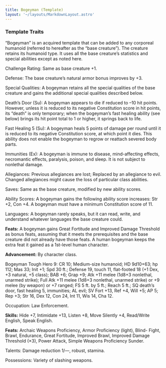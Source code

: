 ```yaml
---
title: Bogeyman (Template)
layout: '~/layouts/MarkdownLayout.astro'
---
```

###  Template Traits

“Bogeyman” is an acquired template that can be added to any corporeal humanoid
(referred to hereafter as the “base creature”). The creature retains its
humanoid type. It uses all the base creature’s statistics and special
abilities except as noted here.

Challenge Rating: Same as base creature +1.

Defense: The base creature’s natural armor bonus improves by +3.

Special Qualities: A bogeyman retains all the special qualities of the base
creature and gains the additional special qualities described below.

Death’s Door (Su): A bogeyman appears to die if reduced to –10 hit points.
However, unless it is reduced to its negative Constitution score in hit
points, its “death” is only temporary; when the bogeyman’s fast healing
ability (see below) brings its hit point total to 1 or higher, it springs back
to life.

Fast Healing 5 (Su): A bogeyman heals 5 points of damage per round until it is
reduced to its negative Constitution score, at which point it dies. This
ability does not enable the bogeyman to regrow or reattach severed body parts.

Immunities (Ex): A bogeyman is immune to disease, mind-affecting effects,
necromantic effects, paralysis, poison, and sleep. It is not subject to
nonlethal damage.

Allegiances: Previous allegiances are lost; Replaced by an allegiance to evil.
Changed allegiances might cause the loss of particular class abilities.

Saves: Same as the base creature, modified by new ability scores.

Ability Scores: A bogeyman gains the following ability score increases: Str
+2, Con +4. A bogeyman must have a minimum Constitution score of 11.

Languages: A bogeyman rarely speaks, but it can read, write, and understand
whatever languages the base creature could.

**Feats:** A bogeyman gains Great Fortitude and Improved Damage Threshold as
bonus feats, assuming that it meets the prerequisites and the base creature
did not already have those feats. A human bogeyman keeps the extra feat it
gained as a 1st-level human character.

**Advancement:** By character class.

Bogeyman Tough Hero 9: CR 10; Medium-size humanoid; HD 9d10+63; hp 112; Mas
33; Init +1; Spd 30 ft.; Defense 19, touch 11, flat-footed 18 (+1 Dex, +3
natural, +5 class); BAB +6; Grap +9; Atk +11 melee (1d8+3 nonlethal, unarmed
strike); Full Atk +11 melee (1d8+3 nonlethal, unarmed strike) or +9 melee (by
weapon) or +7 ranged; FS 5 ft. by 5 ft.; Reach 5 ft.; SQ death’s door, fast
healing 5, immunities; AL evil; SV Fort +13, Ref +4, Will +5; AP 5; Rep +3;
Str 16, Dex 12, Con 24, Int 11, Wis 14, Cha 12.

Occupation: Law Enforcement.

**Skills:** Hide +7, Intimidate +13, Listen +8, Move Silently +4, Read/Write
English, Speak English.

**Feats:** Archaic Weapons Proficiency, Armor Proficiency (light), Blind-
Fight, Brawl, Endurance, Great Fortitude, Improved Brawl, Improved Damage
Threshold (×3), Power Attack, Simple Weapons Proficiency Sunder.

Talents: Damage reduction 1/—, robust, stamina.

Possessions: Variety of slashing weapons.

